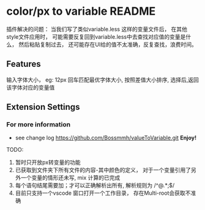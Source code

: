 # color/px to variable README
插件解决的问题：
    当我们写了类似variable.less 这样的变量文件后， 在其他style文件应用时， 可能需要反复回到variable.less中去查找对应值的变量是什么， 然后粘贴复制过去， 还可能存在UI给的值不太准确，反复查找，浪费时间。

## Features
<!-- 输入颜色值，回车查找变量值， 注意：需要输入完整的色值才能匹配到最优的 -->
输入字体大小， eg: 12px 回车匹配最优字体大小, 按照差值大小排序, 选择后,返回该字体对应的变量值


## Extension Settings

### For more information

* see change log https://github.com/Bossmmh/valueToVariable.git
**Enjoy!**

TODO:
1. 暂时只开放px转变量的功能
2. 已获取到文件夹下所有文件的内容-其中颜色的定义， 对于一个变量引用了另外一个变量的情形还未写, mix 计算的已完成
3. 每个语句结尾需要加；才可以正确解析出所有, 解析规则为 /^@.*;$/
4. 目前只支持一个vscode 窗口打开一个工作目录， 存在Multi-root会获取不准确
